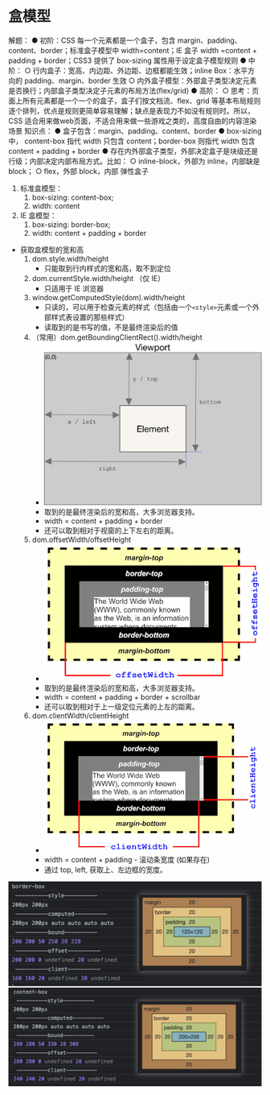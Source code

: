 # 盒模型

解题：
● 初阶：CSS 每一个元素都是一个盒子，包含 margin、padding、content、border；标准盒子模型中 width=content；IE 盒子 width =content + padding + border；CSS3 提供了 box-sizing 属性用于设定盒子模型规则
● 中阶：
  ○ 行内盒子：宽高、内边距、外边距、边框都能生效；inline Box：水平方向的 padding、margin、border 生效
  ○ 内外盒子模型：外部盒子类型决定元素是否换行；内部盒子类型决定子元素的布局方法(flex/grid)
● 高阶：
  ○ 思考：页面上所有元素都是一个一个的盒子，盒子们按文档流、flex、grid 等基本布局规则逐个排列，优点是规则更简单容易理解；缺点是表现力不如没有规则时。所以，CSS 适合用来做web页面，不适合用来做一些游戏之类的，高度自由的内容渲染场景
知识点：
● 盒子包含：margin、padding、content、border
● box-sizing 中， content-box 指代 width 只包含 content；border-box 则指代 width 包含 content + padding + border
● 存在内外部盒子类型，外部决定盒子是块级还是行级；内部决定内部布局方式。比如：
  ○ inline-block，外部为 inline，内部缺是 block；
  ○ flex，外部 block，内部 弹性盒子

1. 标准盒模型：
   1. box-sizing: content-box;
   2. width: content
2. IE 盒模型：
   1. box-sizing: border-box;
   2. width: content + padding + border

- 获取盒模型的宽和高
  1. dom.style.width/height
     - 只能取到行内样式的宽和高，取不到定位
  2. dom.currentStyle.width/height （仅 IE）
     - 只适用于 IE 浏览器
  3. window.getComputedStyle(dom).width/height
     - 只读的，可以用于检查元素的样式（包括由一个`<style>`元素或一个外部样式表设置的那些样式）
     - 读取到的是书写的值，不是最终渲染后的值
  4. （常用）dom.getBoundingClientRect().width/height
     - ![img](./assets/2023-04-08-05-04-53.png)
     - 取到的是最终渲染后的宽和高，大多浏览器支持。
     - width = content + padding + border
     - 还可以取到相对于视窗的上下左右的距离。
  5. dom.offsetWidth/offsetHeight
     - ![img](./assets/2023-04-08-05-00-12.png)
     - 取到的是最终渲染后的宽和高，大多浏览器支持。
     - width = content + padding + border + scrollbar
     - 还可以取到相对于上一级定位元素的上左的距离。
  6. dom.clientWidth/clientHeight
     - ![img](./assets/2023-04-08-05-00-46.png)
     - width = content + padding - 滚动条宽度 (如果存在)
     - 通过 top, left, 获取上、左边框的宽度。

![border-box](./assets/2023-04-08-05-55-58.png)
![content-box](./assets/2023-04-08-05-57-36.png)
